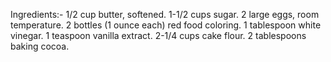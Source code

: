 Ingredients:-
1/2 cup butter, softened.
1-1/2 cups sugar.
2 large eggs, room temperature.
2 bottles (1 ounce each) red food coloring.
1 tablespoon white vinegar.
1 teaspoon vanilla extract.
2-1/4 cups cake flour.
2 tablespoons baking cocoa.
